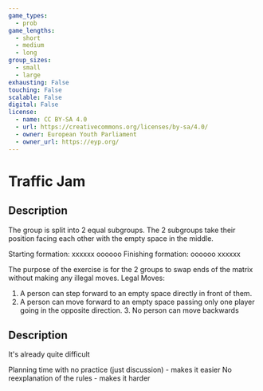 ```yaml
---
game_types:
  - prob
game_lengths:
  - short
  - medium
  - long
group_sizes:
  - small
  - large
exhausting: False
touching: False
scalable: False
digital: False
license:
  - name: CC BY-SA 4.0
  - url: https://creativecommons.org/licenses/by-sa/4.0/
  - owner: European Youth Parliament
  - owner_url: https://eyp.org/
---
```

# Traffic Jam

## Description
The group is split into 2 equal subgroups. The 2 subgroups take their position facing each other with the empty space in the middle.

Starting formation: xxxxxx oooooo Finishing formation: oooooo xxxxxx

The purpose of the exercise is for the 2 groups to swap ends of the matrix without making any illegal moves. Legal Moves:

1. A person can step forward to an empty space directly in front of them.
2. A person can move forward to an empty space passing only one player going in the opposite direction. 3. No person can move backwards

## Description
It's already quite difficult

Planning time with no practice (just discussion) - makes it easier
No reexplanation of the rules - makes it harder
